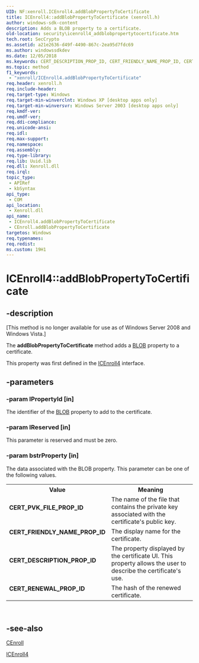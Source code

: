 ```yaml
---
UID: NF:xenroll.ICEnroll4.addBlobPropertyToCertificate
title: ICEnroll4::addBlobPropertyToCertificate (xenroll.h)
author: windows-sdk-content
description: Adds a BLOB property to a certificate.
old-location: security\icenroll4_addblobpropertytocertificate.htm
tech.root: SecCrypto
ms.assetid: a21e2636-d49f-4490-867c-2ea95d7fdc69
ms.author: windowssdkdev
ms.date: 12/05/2018
ms.keywords: CERT_DESCRIPTION_PROP_ID, CERT_FRIENDLY_NAME_PROP_ID, CERT_PVK_FILE_PROP_ID, CERT_RENEWAL_PROP_ID, CEnroll object [Security],addBlobPropertyToCertificate method, ICEnroll4 interface [Security],addBlobPropertyToCertificate method, ICEnroll4.addBlobPropertyToCertificate, ICEnroll4::addBlobPropertyToCertificate, addBlobPropertyToCertificate, addBlobPropertyToCertificate method [Security], addBlobPropertyToCertificate method [Security],CEnroll object, addBlobPropertyToCertificate method [Security],ICEnroll4 interface, security.icenroll4_addblobpropertytocertificate, xenroll/ICEnroll4::addBlobPropertyToCertificate
ms.topic: method
f1_keywords: 
 - "xenroll/ICEnroll4.addBlobPropertyToCertificate"
req.header: xenroll.h
req.include-header: 
req.target-type: Windows
req.target-min-winverclnt: Windows XP [desktop apps only]
req.target-min-winversvr: Windows Server 2003 [desktop apps only]
req.kmdf-ver: 
req.umdf-ver: 
req.ddi-compliance: 
req.unicode-ansi: 
req.idl: 
req.max-support: 
req.namespace: 
req.assembly: 
req.type-library: 
req.lib: Uuid.lib
req.dll: Xenroll.dll
req.irql: 
topic_type:
 - APIRef
 - kbSyntax
api_type:
 - COM
api_location:
 - Xenroll.dll
api_name:
 - ICEnroll4.addBlobPropertyToCertificate
 - CEnroll.addBlobPropertyToCertificate
targetos: Windows
req.typenames: 
req.redist: 
ms.custom: 19H1
---
```


# ICEnroll4::addBlobPropertyToCertificate


## -description


<p class="CCE_Message">[This method is no longer available for use as of Windows Server 2008 and Windows Vista.]

The <b>addBlobPropertyToCertificate</b> method adds a <a href="https://docs.microsoft.com/windows/desktop/SecGloss/b-gly">BLOB</a> property to a certificate.

This property was first defined in the <a href="https://docs.microsoft.com/windows/desktop/api/xenroll/nn-xenroll-icenroll4">ICEnroll4</a> interface.


## -parameters




### -param lPropertyId [in]

The identifier of the <a href="https://docs.microsoft.com/windows/desktop/SecGloss/b-gly">BLOB</a> property to add to the certificate.


### -param lReserved [in]

This parameter is reserved and must be zero.


### -param bstrProperty [in]

The data associated with the BLOB property. This parameter can be one of the following values.

<table>
<tr>
<th>Value</th>
<th>Meaning</th>
</tr>
<tr>
<td width="40%"><a id="CERT_PVK_FILE_PROP_ID_________"></a><a id="cert_pvk_file_prop_id_________"></a><dl>
<dt><b>CERT_PVK_FILE_PROP_ID
        </b></dt>
</dl>
</td>
<td width="60%">
The name of the file that contains the private key associated with the certificate's public key.

</td>
</tr>
<tr>
<td width="40%"><a id="CERT_FRIENDLY_NAME_PROP_ID_________"></a><a id="cert_friendly_name_prop_id_________"></a><dl>
<dt><b>CERT_FRIENDLY_NAME_PROP_ID
        </b></dt>
</dl>
</td>
<td width="60%">
The display name for the certificate.

</td>
</tr>
<tr>
<td width="40%"><a id="CERT_DESCRIPTION_PROP_ID"></a><a id="cert_description_prop_id"></a><dl>
<dt><b>CERT_DESCRIPTION_PROP_ID</b></dt>
</dl>
</td>
<td width="60%">
The property displayed by the certificate UI. This property allows the user to describe the certificate's use.

</td>
</tr>
<tr>
<td width="40%"><a id="CERT_RENEWAL_PROP_ID"></a><a id="cert_renewal_prop_id"></a><dl>
<dt><b>CERT_RENEWAL_PROP_ID</b></dt>
</dl>
</td>
<td width="60%">
The hash of the renewed certificate.

</td>
</tr>
</table>
 


## -see-also




<a href="https://docs.microsoft.com/previous-versions/windows/desktop/legacy/aa376007(v=vs.85)">CEnroll</a>



<a href="https://docs.microsoft.com/windows/desktop/api/xenroll/nn-xenroll-icenroll4">ICEnroll4</a>
 

 

